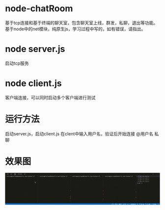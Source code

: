 # node-chatRoom
基于tcp连接和基于终端的聊天室，包含聊天室上线，群发，私聊，退出等功能。
基于node中的net模块，纯原生js，学习过程中写的，如有错误，请指出。

# node server.js
启动tcp服务

# node client.js
客户端连接，可以同时启动多个客户端进行测试

# 运行方法
启动server.js，启动client.js
在clent中输入用户名，验证后开始连接
@用户名 私聊

# 效果图
![image](./chatroom.gif)